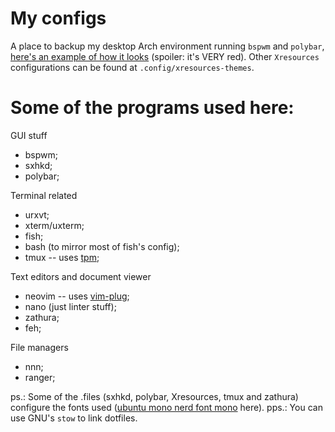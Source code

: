 # My configs
A place to backup my desktop Arch environment running `bspwm` and `polybar`, [here's an example of how it looks][sample-shot] (spoiler: it's VERY red). Other `Xresources` configurations can be found at `.config/xresources-themes`.

# Some of the programs used here:
GUI stuff
*   bspwm;
*   sxhkd;
*   polybar;

Terminal related
*   urxvt;
*   xterm/uxterm;
*   fish;
*   bash (to mirror most of fish's config);
*   tmux -- uses [tpm][tmux-plugins];

Text editors and document viewer
*   neovim -- uses [vim-plug][plug];
*   nano (just linter stuff);
*   zathura;
*   feh;

File managers
*   nnn;
*   ranger;

ps.: Some of the .files (sxhkd, polybar, Xresources, tmux and zathura) configure the fonts used ([ubuntu mono nerd font mono][nerdfonts] here).
pps.: You can use GNU's `stow` to link dotfiles.

[sample-shot]: https://imgur.com/y59jqSG
[plug]: https://github.com/junegunn/vim-plug
[tmux-plugins]: https://github.com/tmux-plugins/tpm
[nerdfonts]: https://nerdfonts.com/

